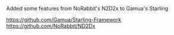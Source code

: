 Added some features from NoRabbit's N2D2x to Gamua's Starling

https://github.com/Gamua/Starling-Framework
https://github.com/NoRabbit/ND2Dx
